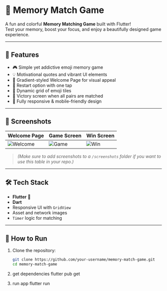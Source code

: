 # 🧠 Memory Match Game

A fun and colorful **Memory Matching Game** built with Flutter!  
Test your memory, boost your focus, and enjoy a beautifully designed game experience.

---

## 🚀 Features

- 🎮 Simple yet addictive emoji memory game
- 💡 Motivational quotes and vibrant UI elements
- 🌈 Gradient-styled Welcome Page for visual appeal
- 🔁 Restart option with one tap
- 🧩 Dynamic grid of emoji tiles
- 🎉 Victory screen when all pairs are matched
- 📱 Fully responsive & mobile-friendly design

---

## 📸 Screenshots

| Welcome Page | Game Screen | Win Screen |
|--------------|-------------|------------|
| ![Welcome](screenshots/welcome.png) | ![Game](screenshots/game.png) | ![Win](screenshots/win.png) |

> _(Make sure to add screenshots to a `/screenshots` folder if you want to use this table in your repo.)_

---

## 🛠️ Tech Stack

- **Flutter** 💙
- **Dart**
- Responsive UI with `GridView`
- Asset and network images
- `Timer` logic for matching

---

## 🎯 How to Run

1. Clone the repository:
   ```bash
   git clone https://github.com/your-username/memory-match-game.git
   cd memory-match-game

2. get dependencies
   flutter pub get

3. run app
   flutter run
